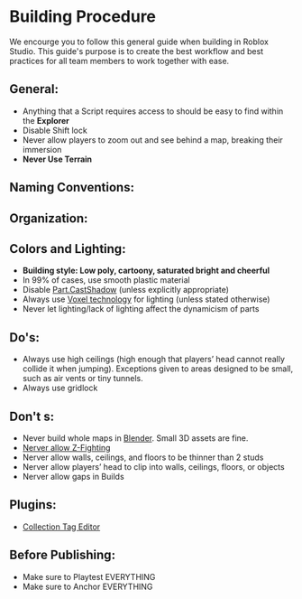 # Building Procedure

We encourge you to follow this general guide when building in Roblox Studio.
This guide's purpose is to create the best workflow and best practices for all team members to work together with ease.

## General:
- Anything that a Script requires access to should be easy to find within the **Explorer**
- Disable Shift lock
- Never allow players to zoom out and see behind a map, breaking their immersion
- **Never Use Terrain**

## Naming Conventions:

## Organization:

## Colors and Lighting:
- **Building style: Low poly, cartoony, saturated bright and cheerful**
- In 99% of cases, use smooth plastic material
- Disable [Part.CastShadow](https://developer.roblox.com/en-us/api-reference/property/BasePart/CastShadow) (unless explicitly appropriate)
- Always use [Voxel technology](https://developer.roblox.com/en-us/api-reference/enum/Technology) for lighting (unless stated otherwise)
- Never let lighting/lack of lighting affect the dynamicism of parts

## Do's:
- Always use high ceilings (high enough that players’ head cannot really collide it when
jumping). Exceptions given to areas designed to be small, such as air vents or tiny
tunnels.
- Always use gridlock

## Don't s:
- Never build whole maps in [Blender](https://www.blender.org/). Small 3D assets are fine.
- [Nerver allow Z-Fighting](https://en.wikipedia.org/wiki/Z-fighting)
- Nerver allow walls, ceilings, and floors to be thinner than 2 studs
- Nerver allow players’ head to clip into walls, ceilings, floors, or objects
- Nerver allow gaps in Builds

## Plugins:
- [Collection Tag Editor](https://devforum.roblox.com/t/tag-editor-plugin/)

## Before Publishing:
- Make sure to Playtest EVERYTHING
- Make sure to Anchor EVERYTHING